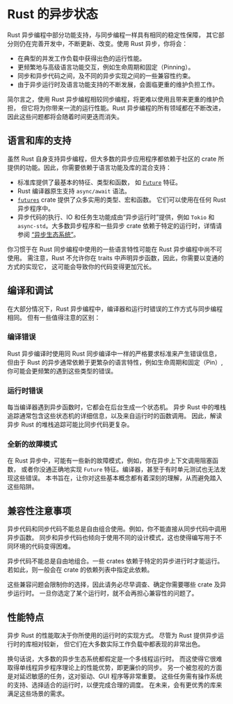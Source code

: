 # Rust 的异步状态

Rust 异步编程中部分功能支持，与同步编程一样具有相同的稳定性保障，
其它部分则仍在完善开发中，不断更新、改变。使用 Rust 异步，你将会：

- 在典型的并发工作负载中获得出色的运行性能。
- 更频繁地与高级语言功能交互，例如生命周期和固定（Pinning）。
- 同步和异步代码之间，及不同的异步实现之间的一些兼容性约束。
- 由于异步运行时及语言功能支持的不断发展，会面临更重的维护负担工作。

简尔言之，使用 Rust 异步编程相较同步编程，将更难以使用且带来更重的维护负担，
但它将为你带来一流的运行性能。Rust 异步编程的所有领域都在不断改进，
因此这些问题都将会随着时间更迭而消失。

## 语言和库的支持

虽然 Rust 自身支持异步编程，但大多数的异步应用程序都依赖于社区的 crate
所提供的功能。因此，你需要依赖于语言功能及库的混合支持：

- 标准库提供了最基本的特征、类型和函数，
  如 [`Future`](https://doc.rust-lang.org/std/future/trait.Future.html) 
  特征。
- Rust 编译器原生支持 `async/await` 语法。
- [`futures`](https://docs.rs/futures/) crate 提供了众多实用的类型、宏和函数。
  它们可以使用在任何 Rust 异步程序中。
- 异步代码的执行、IO 和任务生功能成由“异步运行时”提供，例如 `Tokio` 和
  `async-std`。大多数异步程序和一些异步 crate 依赖于特定的运行时，详情请参阅
  [“异步生态系统”](../08_ecosystem/00_chapter_zh.md)。

你习惯于在 Rust 同步编程中使用的一些语言特性可能在 Rust 异步编程中尚不可使用。
需注意，Rust 不允许你在 traits 中声明异步函数，因此，你需要以变通的方式的实现它，
这可能会导致你的代码变得更加冗长。

## 编译和调试

在大部分情况下，Rust 异步编程中，编译器和运行时错误的工作方式与同步编程相同。
但有一些值得注意的区别：

### 编译错误

Rust 异步编译时使用同 Rust 同步编译中一样的严格要求标准来产生错误信息，
但由于 Rust 的异步通常依赖于更繁杂的语言特性，例如生命周期和固定（Pin）,
你可能会更频繁的遇到这些类型的错误。

### 运行时错误

每当编译器遇到异步函数时，它都会在后台生成一个状态机。
异步 Rust 中的堆栈追踪通常包含这些状态机的详细信息，以及来自运行时的函数调用。
因此，解读异步 Rust 的堆栈追踪可能比同步代码更复杂。

### 全新的故障模式

在 Rust 异步中，可能有一些新的故障模式，例如，你在异步上下文调用阻塞函数，
或者你没通正确地实现 `Future` 特征。编译器，甚至于有时单元测试也无法发现这些错误。
本书旨在，让你对这些基本概念都有着深刻的理解，从而避免踏入这些陷阱。

## 兼容性注意事项

异步代码和同步代码不能总是自由组合使用。例如，你不能直接从同步代码中调用异步函数。
同步和异步代码也倾向于使用不同的设计模式，这也使得编写用于不同环境的代码变得困难。

异步代码不能总是自由地组合。一些 crates 依赖于特定的异步进行时才能运行。
若如此，则一般会在 crate 的依赖列表中指定此依赖。

这些兼容问题会限制你的选择，因此请务必尽早调查、确定你需要哪些 crate 及异步运行时。
一旦你选定了某个运行时，就不会再担心兼容性的问题了。

## 性能特点

异步 Rust 的性能取决于你所使用的运行时的实现方式。
尽管为 Rust 提供异步运行时的库相对较新，
但它们在大多数实际工作负载中都表现的非常出色。

换句话说，大多数的异步生态系统都假定是一个多线程运行时。
而这使得它很难取得单线程异步程序理论上的性能优势，即更廉价的同步。
另一个被忽视的方面是对延迟敏感的任务，这对驱动、GUI 程序等非常重要。
这些任务需有操作系统的支持、选择适合的运行时，以便完成合理的调度。
在未来，会有更优秀的库来满足这些场景的需求。
